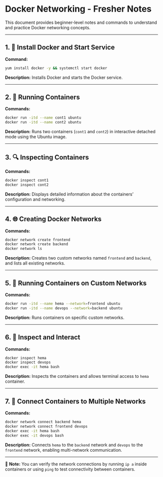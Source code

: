 
# Docker Networking - Fresher Notes

This document provides beginner-level notes and commands to understand and practice Docker networking concepts.

---

## 1. 🐳 Install Docker and Start Service

**Command:**
```bash
yum install docker -y && systemctl start docker
```

**Description:**
Installs Docker and starts the Docker service.

---

## 2. 🚀 Running Containers

**Commands:**
```bash
docker run -itd --name cont1 ubuntu
docker run -itd --name cont2 ubuntu
```

**Description:**
Runs two containers (`cont1` and `cont2`) in interactive detached mode using the Ubuntu image.

---

## 3. 🔍 Inspecting Containers

**Commands:**
```bash
docker inspect cont1
docker inspect cont2
```

**Description:**
Displays detailed information about the containers’ configuration and networking.

---

## 4. 🌐 Creating Docker Networks

**Commands:**
```bash
docker network create frontend
docker network create backend
docker network ls
```

**Description:**
Creates two custom networks named `frontend` and `backend`, and lists all existing networks.

---

## 5. 📡 Running Containers on Custom Networks

**Commands:**
```bash
docker run -itd --name hema --network=frontend ubuntu
docker run -itd --name devops --network=backend ubuntu
```

**Description:**
Runs containers on specific custom networks.

---

## 6. 🔎 Inspect and Interact

**Commands:**
```bash
docker inspect hema
docker inspect devops
docker exec -it hema bash
```

**Description:**
Inspects the containers and allows terminal access to `hema` container.

---

## 7. 🔁 Connect Containers to Multiple Networks

**Commands:**
```bash
docker network connect backend hema
docker network connect frontend devops
docker exec -it hema bash
docker exec -it devops bash
```

**Description:**
Connects `hema` to the `backend` network and `devops` to the `frontend` network, enabling multi-network communication.

---

📝 **Note:** You can verify the network connections by running `ip a` inside containers or using `ping` to test connectivity between containers.
